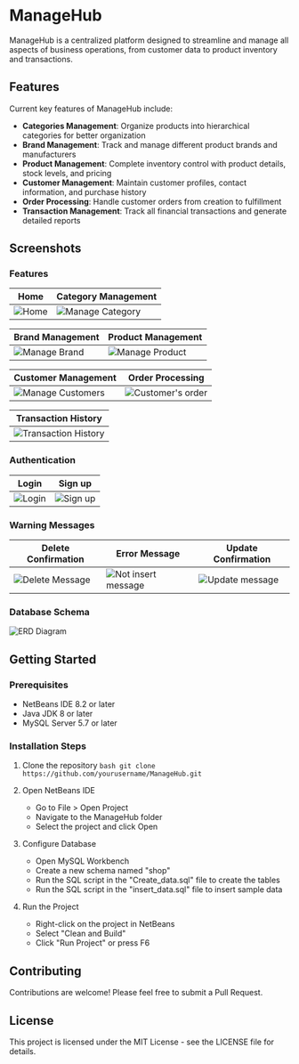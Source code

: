 # ManageHub

ManageHub is a centralized platform designed to streamline and manage all aspects of business operations, from customer data to product inventory and transactions.

## Features

Current key features of ManageHub include:

- **Categories Management**: Organize products into hierarchical categories for better organization
- **Brand Management**: Track and manage different product brands and manufacturers
- **Product Management**: Complete inventory control with product details, stock levels, and pricing
- **Customer Management**: Maintain customer profiles, contact information, and purchase history
- **Order Processing**: Handle customer orders from creation to fulfillment
- **Transaction Management**: Track all financial transactions and generate detailed reports

## Screenshots

### Features

<div align="center">

| Home | Category Management |
|------|---------------------|
| ![Home](https://github.com/user-attachments/assets/ec8113e7-6743-4039-9f41-addb140ac280) | ![Manage Category](https://github.com/user-attachments/assets/609bee1f-ed65-4a04-acf8-5da1dbfc44f9) |

| Brand Management | Product Management |
|-----------------|---------------------|
| ![Manage Brand](https://github.com/user-attachments/assets/8bb766c7-2863-4f1e-9faf-678958b3e96b) | ![Manage Product](https://github.com/user-attachments/assets/31df94b5-dcce-438f-84a9-73adedca373d) |

| Customer Management | Order Processing |
|---------------------|------------------|
| ![Manage Customers](https://github.com/user-attachments/assets/921db20e-41fc-4fbf-be41-70fe178246ff) | ![Customer's order](https://github.com/user-attachments/assets/bf27dfca-ba91-46c3-b5b4-23e2d9058805) |

|Transaction History |
|--------------------|
| ![Transaction History](https://github.com/user-attachments/assets/3f0f5404-2e48-409c-868d-dd7186fcb5e9) |

</div>

### Authentication
<div align="center">
    
| Login | Sign up |
|----------------|-----------------|
| ![Login](https://github.com/user-attachments/assets/7076d6c4-36ca-49e2-8b40-1a2f37ed38b8) | ![Sign up](https://github.com/user-attachments/assets/660cc555-23eb-445e-b16e-4a69a4ebd027) |

</div>

### Warning Messages

<div align="center">
    
| Delete Confirmation | Error Message | Update Confirmation |
|---------------------|---------------|---------------------|
|![Delete Message](https://github.com/user-attachments/assets/cba71490-0cc1-4d63-a459-c20e57961561)  |  ![Not insert message](https://github.com/user-attachments/assets/b78dd4f5-ba92-4a6d-869b-6197375d3163) |![Update message](https://github.com/user-attachments/assets/9e55bfbb-6cc7-42dc-8f89-655306978c32)|

</div>

### Database Schema

![ERD Diagram](https://github.com/user-attachments/assets/1ca27f57-c399-430d-b2b3-74bf38e63bd2)

## Getting Started

### Prerequisites

- NetBeans IDE 8.2 or later
- Java JDK 8 or later
- MySQL Server 5.7 or later

### Installation Steps

1. Clone the repository
    ```bash git clone https://github.com/yourusername/ManageHub.git```

2. Open NetBeans IDE
    - Go to File > Open Project
    - Navigate to the ManageHub folder
    - Select the project and click Open

3. Configure Database
    - Open MySQL Workbench
    - Create a new schema named "shop"
    - Run the SQL script in the "Create_data.sql" file to create the tables
    - Run the SQL script in the "insert_data.sql" file to insert sample data

4. Run the Project
    - Right-click on the project in NetBeans
    - Select "Clean and Build"
    - Click "Run Project" or press F6

## Contributing

Contributions are welcome! Please feel free to submit a Pull Request.

## License

This project is licensed under the MIT License - see the LICENSE file for details.
